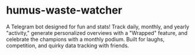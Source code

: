 # humus-waste-watcher
A Telegram bot designed for fun and stats! Track daily, monthly, and yearly "activity," generate personalized overviews with a "Wrapped" feature, and celebrate the champions with a monthly podium. Built for laughs, competition, and quirky data tracking with friends.
